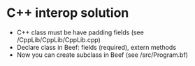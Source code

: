# C++ interop solution
- C++ class must be have padding fields (see /CppLib/CppLib/CppLib.cpp)
- Declare class in Beef: fields (required), extern methods
- Now you can create subclass in Beef (see /src/Program.bf)